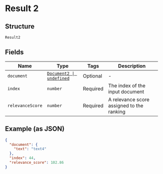 
# Result 2

## Structure

`Result2`

## Fields

| Name | Type | Tags | Description |
|  --- | --- | --- | --- |
| `document` | [`Document2 \| undefined`](../../doc/models/document-2.md) | Optional | - |
| `index` | `number` | Required | The index of the input document |
| `relevanceScore` | `number` | Required | A relevance score assigned to the ranking |

## Example (as JSON)

```json
{
  "document": {
    "text": "text4"
  },
  "index": 44,
  "relevance_score": 102.86
}
```

